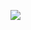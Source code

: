 ![](https://github-readme-stats.vercel.app/api/top-langs/?username=QQtin3&theme=dark&hide_border=false&include_all_commits=true&count_private=true&layout=compact)
